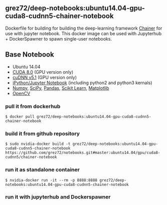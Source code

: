 ## **grez72/deep-notebooks**:ubuntu14.04-gpu-cuda8-cudnn5-chainer-notebook

Dockerfile for building for building the deep-learning framework [Chainer](https://chainer.org/) for use with jupyter notebook. This docker image can be used with Jupyterhub + DockerSpawner to spawn single-user notebooks.

## Base Notebook
* Ubuntu 14.04
* [CUDA 8.0](https://developer.nvidia.com/cuda-toolkit) (GPU version only)
* [cuDNN v5.1](https://developer.nvidia.com/cudnn) (GPU version only)
* [iPython/Jupyter Notebook](http://jupyter.org/) (including python2 and python3 kernals)
* [Numpy](http://www.numpy.org/), [SciPy](https://www.scipy.org/), [Pandas](http://pandas.pydata.org/), [Scikit Learn](http://scikit-learn.org/), [Matplotlib](http://matplotlib.org/)
* [OpenCV](http://opencv.org/)

### pull it from dockerhub
```
$ docker pull grez72/deep-notebooks:ubuntu14.04-gpu-cuda8-cudnn5-chainer-notebook
```

### build it from github repository
```
$ sudo nvidia-docker build -t grez72/deep-notebooks:ubuntu14.04-gpu-cuda8-cudnn5-chainer-notebook https://github.com/grez72/notebooks.git#master:ubuntu14.04/gpu/cuda8-cudnn5/chainer-notebook
```

### run it as standalone container
```
$ nvidia-docker run -it --rm -p 8888:8888 grez72/deep-notebooks:ubuntu14.04-gpu-cuda8-cudnn5-chainer-notebook
```

### run it with jupyterhub and Dockerspawner
